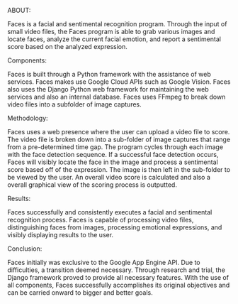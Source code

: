 ABOUT:

Faces is a facial and sentimental recognition program. Through the input  of small video files, the Faces program is able to grab various images and locate faces, analyze the current facial emotion, and report a sentimental score based on the analyzed expression. 


Components:

Faces is built through a Python framework with the assistance of web services. Faces makes use Google Cloud APIs such as Google Vision. Faces also uses the Django Python web framework for maintaining the web services and also an internal database. Faces uses FFmpeg to break down video files into a subfolder of image captures. 


Methodology:

Faces uses a web presence where the user can upload a video file to score. The video file is broken down into a sub-folder of image captures that range from a pre-determined time gap. The program cycles through each image with the face detection sequence. If a successful face detection occurs, Faces will visibly locate the face in the image and process a sentimental score based off of the expression. The image is then left in the sub-folder to be viewed by the user. An overall video score is calculated and also a overall graphical view of the scoring process is outputted. 


Results:

Faces successfully and consistently executes a facial and sentimental recognition process. Faces is capable of processing video files, distinguishing faces from images, processing emotional expressions, and visibly displaying results to the user. 


Conclusion:

Faces initially was exclusive to the Google App Engine API. Due to difficulties, a transition deemed necessary. Through research and trial, the Django framework proved to provide all necessary features. With the use of all components, Faces successfully accomplishes its original objectives and can be carried onward to bigger and better goals. 




